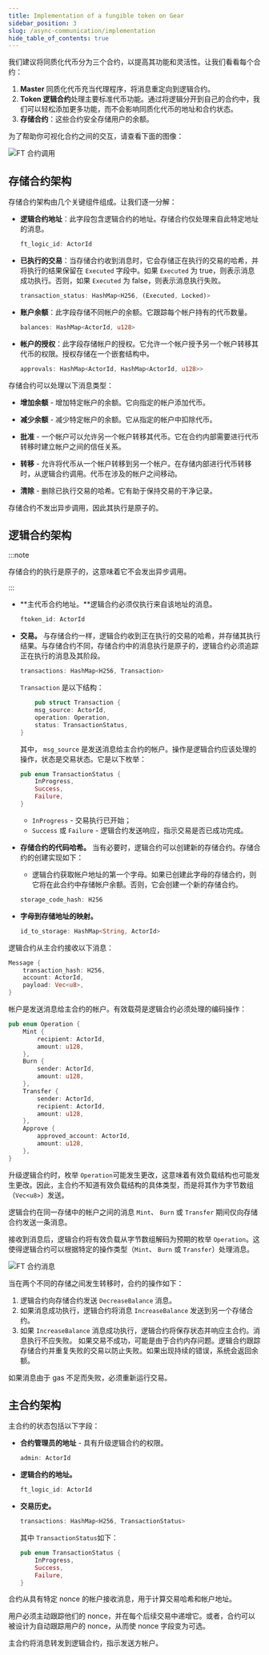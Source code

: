 ```yaml
---
title: Implementation of a fungible token on Gear
sidebar_position: 3
slug: /async-communication/implementation
hide_table_of_contents: true
---
```


我们建议将同质化代币分为三个合约，以提高其功能和灵活性。让我们看看每个合约：

1. **Master** 同质化代币充当代理程序，将消息重定向到逻辑合约。
2. **Token 逻辑合约**处理主要标准代币功能。通过将逻辑分开到自己的合约中，我们可以轻松添加更多功能，而不会影响同质化代币的地址和合约状态。
3. **存储合约**：这些合约安全存储用户的余额。

为了帮助你可视化合约之间的交互，请查看下面的图像：

![FT 合约调用](/img/14/ft-contracts-interaction.jpg)

## 存储合约架构

存储合约架构由几个关键组件组成。让我们逐一分解：

- **逻辑合约地址**：此字段包含逻辑合约的地址。存储合约仅处理来自此特定地址的消息。

    ```rust
    ft_logic_id: ActorId
    ```

- **已执行的交易**：当存储合约收到消息时，它会存储正在执行的交易的哈希，并将执行的结果保留在 `Executed` 字段中。如果 `Executed` 为 true，则表示消息成功执行。否则，如果 `Executed` 为 false，则表示消息执行失败。

    ```rust
    transaction_status: HashMap<H256, (Executed, Locked)>
    ```

- **账户余额**：此字段存储不同帐户的余额。它跟踪每个帐户持有的代币数量。

    ```rust
    balances: HashMap<ActorId, u128>
    ```

- **帐户的授权**：此字段存储帐户的授权。它允许一个帐户授予另一个帐户转移其代币的权限。授权存储在一个嵌套结构中。

    ```rust
    approvals: HashMap<ActorId, HashMap<ActorId, u128>>
    ```

存储合约可以处理以下消息类型：

- **增加余额** - 增加特定帐户的余额。它向指定的帐户添加代币。

- **减少余额** - 减少特定帐户的余额。它从指定的帐户中扣除代币。

- **批准** - 一个帐户可以允许另一个帐户转移其代币。它在合约内部需要进行代币转移时建立帐户之间的信任关系。

- **转移** - 允许将代币从一个帐户转移到另一个帐户。在存储内部进行代币转移时，从逻辑合约调用。代币在涉及的帐户之间移动。

- **清除** - 删除已执行交易的哈希。它有助于保持交易的干净记录。

存储合约不发出异步调用，因此其执行是原子的。

## 逻辑合约架构

:::note

存储合约的执行是原子的，这意味着它不会发出异步调用。

:::

- **主代币合约地址。**逻辑合约必须仅执行来自该地址的消息。

    ```rust
    ftoken_id: ActorId
    ```

- **交易。** 与存储合约一样，逻辑合约收到正在执行的交易的哈希，并存储其执行结果。与存储合约不同，存储合约中的消息执行是原子的，逻辑合约必须追踪正在执行的消息及其阶段。

    ```rust
    transactions: HashMap<H256, Transaction>
    ```

    `Transaction` 是以下结构：

    ```rust
        pub struct Transaction {
        msg_source: ActorId,
        operation: Operation,
        status: TransactionStatus,
    }
    ```

    其中， `msg_source` 是发送消息给主合约的帐户。操作是逻辑合约应该处理的操作，状态是交易状态。它是以下枚举：

    ```rust
    pub enum TransactionStatus {
        InProgress,
        Success,
        Failure,
    }
    ```

    - `InProgress` - 交易执行已开始；
    - `Success` 或 `Failure` - 逻辑合约发送响应，指示交易是否已成功完成。

- **存储合约的代码哈希。** 当有必要时，逻辑合约可以创建新的存储合约。存储合约的创建实现如下：

    - 逻辑合约获取帐户地址的第一个字母。如果已创建此字母的存储合约，则它将在此合约中存储帐户余额。否则，它会创建一个新的存储合约。

    ```rust
    storage_code_hash: H256
    ```

- **字母到存储地址的映射。**

    ```rust
    id_to_storage: HashMap<String, ActorId>
    ```

逻辑合约从主合约接收以下消息：

```rust
Message {
    transaction_hash: H256,
    account: ActorId,
    payload: Vec<u8>,
}
```

帐户是发送消息给主合约的帐户。有效载荷是逻辑合约必须处理的编码操作：

```rust
pub enum Operation {
    Mint {
        recipient: ActorId,
        amount: u128,
    },
    Burn {
        sender: ActorId,
        amount: u128,
    },
    Transfer {
        sender: ActorId,
        recipient: ActorId,
        amount: u128,
    },
    Approve {
        approved_account: ActorId,
        amount: u128,
    },
}
```

升级逻辑合约时，枚举 `Operation`可能发生更改，这意味着有效负载结构也可能发生更改。因此，主合约不知道有效负载结构的具体类型，而是将其作为字节数组（`Vec<u8>`）发送。

逻辑合约在同一存储中的帐户之间的消息 `Mint`、 `Burn` 或 `Transfer` 期间仅向存储合约发送一条消息。

接收到消息后，逻辑合约将有效负载从字节数组解码为预期的枚举 `Operation`。这使得逻辑合约可以根据特定的操作类型（`Mint`、 `Burn` 或 `Transfer`）处理消息。

![FT 合约消息](/img/14/ft-contracts-messages.png)

当在两个不同的存储之间发生转移时，合约的操作如下：

1. 逻辑合约向存储合约发送 `DecreaseBalance` 消息。
2. 如果消息成功执行，逻辑合约将消息 `IncreaseBalance` 发送到另一个存储合约。
3. 如果 `IncreaseBalance` 消息成功执行，逻辑合约将保存状态并响应主合约。消息执行不应失败。
如果交易不成功，可能是由于合约内存问题。逻辑合约跟踪存储合约并重复失败的交易以防止失败。如果出现持续的错误，系统会返回余额。

如果消息由于 gas 不足而失败，必须重新运行交易。

## 主合约架构

主合约的状态包括以下字段：

- **合约管理员的地址** - 具有升级逻辑合约的权限。

    ```rust
    admin: ActorId
    ```

- **逻辑合约的地址。**

    ```rust
    ft_logic_id: ActorId
    ```

- **交易历史。**

    ```rust
    transactions: HashMap<H256, TransactionStatus>
    ```

    其中 `TransactionStatus`如下：

    ```rust
    pub enum TransactionStatus {
        InProgress,
        Success,
        Failure,
    }
    ```

合约从具有特定 nonce 的帐户接收消息，用于计算交易哈希和帐户地址。

用户必须主动跟踪他们的 nonce，并在每个后续交易中递增它。或者，合约可以被设计为自动跟踪用户的 nonce，从而使 nonce 字段变为可选。

主合约将消息转发到逻辑合约，指示发送方帐户。
